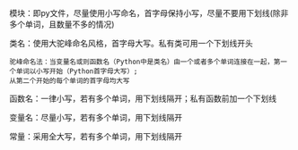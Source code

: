 模块：即py文件，尽量使用小写命名，首字母保持小写，尽量不要用下划线(除非多个单词，且数量不多的情况)

类名：使用大驼峰命名风格，首字母大写。私有类可用一个下划线开头

	驼峰命名法：当变量名或则函数名（Python中是类名）由一个或者多个单词连接在一起，第一个单词以小写开始（Python首字母大写）;
	从第二个开始的每个单词的首字母均大写
	  
函数名：一律小写，若有多个单词，用下划线隔开；私有函数前加一个下划线

变量名：尽量小写，若有多个单词，用下划线隔开

常量：采用全大写，若有多个单词，用下划线隔开
